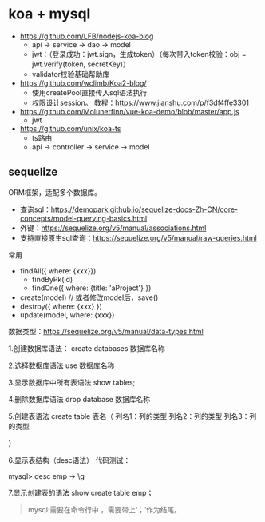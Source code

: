 # koa + mysql

* https://github.com/LFB/nodejs-koa-blog
    * api -> service -> dao -> model
    * jwt：（登录成功：jwt.sign，生成token）（每次带入token校验：obj = jwt.verify(token, secretKey)）
    * validator校验基础帮助库
* https://github.com/wclimb/Koa2-blog/
    * 使用createPool直接传入sql语法执行
    * 权限设计session。 教程：https://www.jianshu.com/p/f3df4ffe3301
* https://github.com/Molunerfinn/vue-koa-demo/blob/master/app.js
    * jwt
* https://github.com/unix/koa-ts
    * ts路由
    * api -> controller -> service -> model


## sequelize
ORM框架，适配多个数据库。

* 查询sql：https://demopark.github.io/sequelize-docs-Zh-CN/core-concepts/model-querying-basics.html
* 外键：https://sequelize.org/v5/manual/associations.html
* 支持直接原生sql查询：https://sequelize.org/v5/manual/raw-queries.html

常用
* findAll({ where: {xxx}})
    * findByPk(id)
    * findOne({ where: {title: 'aProject'} })
* create(model)  // 或者修改model后，save()
* destroy({ where: {xxx} })
* update(model, where: {xxx})

数据类型：https://sequelize.org/v5/manual/data-types.html


1.创建数据库语法：
create databases 数据库名称

2.选择数据库语法
use 数据库名称

3.显示数据库中所有表语法
show tables;

4.删除数据库语法
drop database 数据库名称


5.创建表语法
create table 表名（
列名1：列的类型
列名2：列的类型
列名3：列的类型

）

6.显示表结构（desc语法）
代码测试：

mysql> desc emp
       -> \g


7.显示创建表的语法
show create table emp；


> mysql:需要在命令行中 ，需要带上‘；’作为结尾。